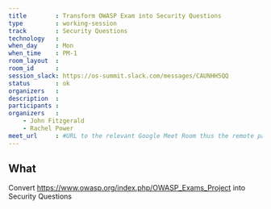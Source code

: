 ```yaml
---
title        : Transform OWASP Exam into Security Questions
type         : working-session
track        : Security Questions
technology   :
when_day     : Mon
when_time    : PM-1
room_layout  :
room_id      :
session_slack: https://os-summit.slack.com/messages/CAUNHH5QQ
status       : ok
organizers   :
description  :
participants :
organizers   :
    - John Fitzgerald
    - Rachel Power
meet_url     : #URL to the relevant Google Meet Room thus the remote participants can join a session
---
```



## What

Convert https://www.owasp.org/index.php/OWASP_Exams_Project into Security Questions
